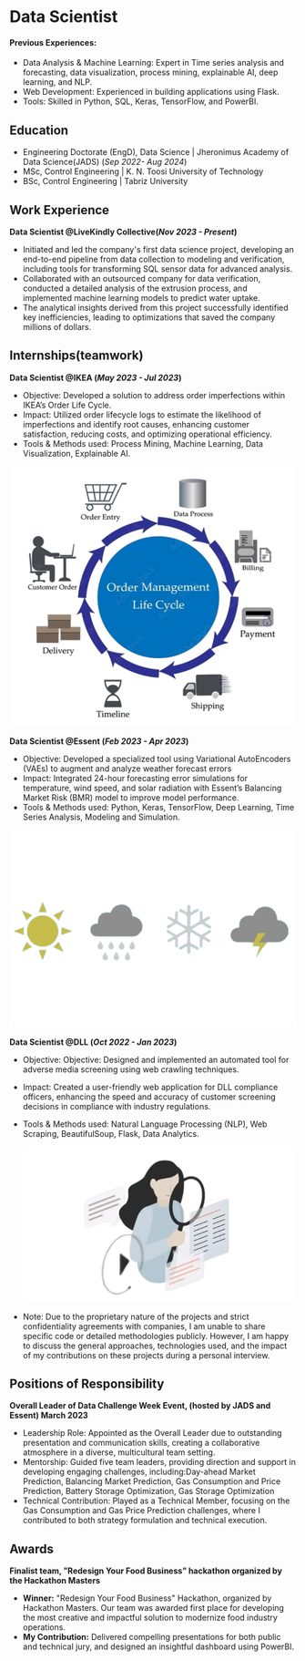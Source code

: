 # Data Scientist

#### Previous Experiences:
- Data Analysis & Machine Learning: Expert in Time series analysis and forecasting, data visualization, process mining, explainable AI, deep learning, and NLP.
- Web Development: Experienced in building applications using Flask.
- Tools: Skilled in Python, SQL, Keras, TensorFlow, and PowerBI.

## Education
- Engineering Doctorate (EngD), Data Science  | Jheronimus Academy of Data Science(JADS) (_Sep 2022- Aug 2024_)
- MSc, Control Engineering | K. N. Toosi University of Technology
- BSc, Control Engineering | Tabriz University 

## Work Experience
**Data Scientist @LiveKindly Collective(_Nov 2023 - Present_)**
- Initiated and led the company's first data science project, developing an end-to-end pipeline from data collection to modeling and verification, including tools for transforming SQL sensor data for advanced analysis.
- Collaborated with an outsourced company for data verification, conducted a detailed analysis of the extrusion process, and implemented machine learning models to predict water uptake.
- The analytical insights derived from this project successfully identified key inefficiencies, leading to optimizations that saved the company millions of dollars.


## Internships(teamwork)
**Data Scientist @IKEA (_May 2023 - Jul 2023_)**
- Objective: Developed a solution to address order imperfections within IKEA’s Order Life Cycle.
- Impact: Utilized order lifecycle logs to estimate the likelihood of imperfections and identify root causes, enhancing customer
satisfaction, reducing costs, and optimizing operational efficiency.
- Tools & Methods used: Process Mining, Machine Learning, Data Visualization, Explainable AI.

![EEG Band Discovery](/assets/ikea-removebg-preview.png)


**Data Scientist @Essent (_Feb 2023 - Apr 2023_)**
- Objective: Developed a specialized tool using Variational AutoEncoders (VAEs) to augment and analyze weather forecast errors
- Impact: Integrated 24-hour forecasting error simulations for temperature, wind speed, and solar radiation with Essent’s Balancing
Market Risk (BMR) model to improve model performance.
- Tools & Methods used: Python, Keras, TensorFlow, Deep Learning, Time Series Analysis, Modeling and Simulation.

![EEG Band Discovery](/assets/essent-removebg-preview.png)


**Data Scientist @DLL (_Oct 2022 - Jan 2023_)**
- Objective: Objective: Designed and implemented an automated tool for adverse media screening using web crawling techniques.
- Impact: Created a user-friendly web application for DLL compliance officers, enhancing the speed and accuracy of customer
screening decisions in compliance with industry regulations.
- Tools & Methods used: Natural Language Processing (NLP), Web Scraping, BeautifulSoup, Flask, Data Analytics.

  ![EEG Band Discovery](/assets/dll-removebg-preview.png)

  

- Note: Due to the proprietary nature of the projects and strict confidentiality agreements with companies, I am unable to share specific code or detailed methodologies publicly. However, I am happy to discuss the general approaches, technologies used, and the impact of my contributions on these projects during a personal interview.





## Positions of Responsibility
**Overall Leader of Data Challenge Week Event, (hosted by JADS and Essent) March 2023**
- Leadership Role: Appointed as the Overall Leader due to outstanding presentation and communication skills, creating a
collaborative atmosphere in a diverse, multicultural team setting.
- Mentorship: Guided five team leaders, providing direction and support in developing engaging challenges, including:Day-ahead
Market Prediction, Balancing Market Prediction, Gas Consumption and Price Prediction, Battery Storage Optimization, Gas
Storage Optimization
- Technical Contribution: Played as a Technical Member, focusing on the Gas Consumption and Gas Price Prediction challenges,
where I contributed to both strategy formulation and technical execution.



## Awards
**Finalist team, ”Redesign Your Food Business” hackathon organized by the Hackathon Masters**
- **Winner:** "Redesign Your Food Business" Hackathon, organized by Hackathon Masters. Our team was awarded first place for developing the most creative and impactful solution to modernize food industry operations.
- **My Contribution:** Delivered compelling presentations  for both public and technical jury, and designed an insightful dashboard using PowerBI.
